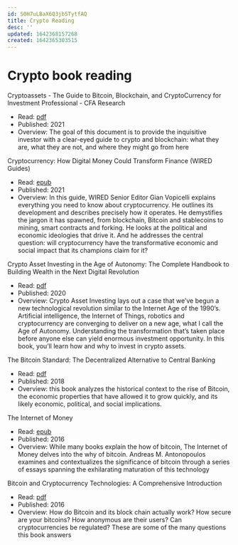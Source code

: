 ```yaml
---
id: S0H7uLBaX6Q3jb5TytfAQ
title: Crypto Reading
desc: ''
updated: 1642368157268
created: 1642365303515
---
```

# Crypto book reading

Cryptoassets - The Guide to Bitcoin, Blockchain, and CryptoCurrency for Investment Professional - CFA Research  
- Read: [pdf](https://www.cfainstitute.org/-/media/documents/article/rf-brief/rfbr-cryptoassets.pdf)
- Published: 2021
- Overview: The goal of this document is to provide the inquisitive investor with a clear-eyed guide to crypto and blockchain: what they are, what they are not, and where they might go from here

Cryptocurrency: How Digital Money Could Transform Finance (WIRED Guides)
- Read: [epub](https://app.box.com/s/ce77ptnemc69rdgc8zhnromtcte8sjcn)
- Published: 2021
- Overview: In this guide, WIRED Senior Editor Gian Vopicelli explains everything you need to know about cryptocurrency. He outlines its development and describes precisely how it operates. He demystifies the jargon it has spawned, from blockchain, Bitcoin and stablecoins to mining, smart contracts and forking. He looks at the political and economic ideologies that drive it. And he addresses the central question: will cryptocurrency have the transformative economic and social impact that its champions claim for it?

Crypto Asset Investing in the Age of Autonomy: The Complete Handbook to Building Wealth in the Next Digital Revolution
- Read: [pdf](https://app.box.com/s/90le3kickfqrcmi6cgttfy85xsfaq646)
- Published: 2020
- Overview: Crypto Asset Investing lays out a case that we’ve begun a new technological revolution similar to the Internet Age of the 1990’s. Artificial intelligence, the Internet of Things, robotics and cryptocurrency are converging to deliver on a new age, what I call the Age of Autonomy. Understanding the transformation that’s taken place before anyone else can yield enormous investment opportunity. In this book, you’ll learn how and why to invest in crypto assets.

The Bitcoin Standard: The Decentralized Alternative to Central Banking
- Read: [pdf](https://app.box.com/s/qm3gl0sqxifgilrxva2gjoezqqfyufvg)
- Published: 2018
- Overview: this book analyzes the historical context to the rise of Bitcoin, the economic properties that have allowed it to grow quickly, and its likely economic, political, and social implications.

The Internet of Money
- Read: [epub](https://app.box.com/s/j3bk8lu6lqyqzuuadjy8dpavy1v9uatt)
- Published: 2016
- Overview: While many books explain the how of bitcoin, The Internet of Money delves into the why of bitcoin. Andreas M. Antonopoulos examines and contextualizes the significance of bitcoin through a series of essays spanning the exhilarating maturation of this technology

Bitcoin and Cryptocurrency Technologies: A Comprehensive Introduction
- Read: [pdf](https://app.box.com/s/mmyuvz7pk6bvwta21252uzs4vc6878je)
- Published: 2016
- Overview: How do Bitcoin and its block chain actually work? How secure are your bitcoins? How anonymous are their users? Can cryptocurrencies be regulated? These are some of the many questions this book answers